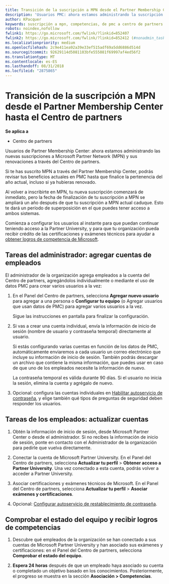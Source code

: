 ```yaml
---
title: Transición de la suscripción a MPN desde el Partner Membership Center hasta el Centro de partners
description: 'Usuarios PMC: ahora estamos administrando la suscripción a MPN a través del Centro de partners. Esto es lo que tienes que hacer.'
author: KPacquer
keywords: suscripción a mpn, competencias, de pmc a centro de partners
robots: noindex,nofollow
fwlink1: https://go.microsoft.com/fwlink/?linkid=852407
fwlink2: https://go.microsoft.com/fwlink/?linkid=852412 (#nonadmin_tasks)
ms.localizationpriority: medium
ms.openlocfilehash: 2c9e411ea92a39e33ef515adf69a5dd6886d514d
ms.sourcegitcommit: 92629114d5081103bfe555081f69997af4ed56f2
ms.translationtype: MT
ms.contentlocale: es-ES
ms.lasthandoff: 08/31/2018
ms.locfileid: "2875865"
---
```

# <a name="transition-your-mpn-membership-from-partner-membership-center-to-partner-center"></a>Transición de la suscripción a MPN desde el Partner Membership Center hasta el Centro de partners

**Se aplica a**
-  Centro de partners

Usuarios de Partner Membership Center: ahora estamos administrando las nuevas suscripciones a Microsoft Partner Network (MPN) y sus renovaciones a través del Centro de partners.  

Si te has suscrito MPN a través del Partner Membership Center, podrás revisar tus beneficios actuales en PMC hasta que finalice la pertenencia del año actual, incluso si ya hubieras renovado. 

Al volver a inscribirte en MPN, tu nueva suscripción comenzará de inmediato, pero la fecha de finalización de tu suscripción a MPN se ampliará un año después de que tu suscripción a MPN actual caduque. Esto te dará un período de superposición en el que puedes tener acceso a ambos sistemas.

Comienza a configurar los usuarios al instante para que puedan continuar teniendo acceso a la Partner University, y para que tu organización pueda recibir crédito de las certificaciones y exámenes técnicos para ayudar a [obtener logros de competencia de Microsoft](competencies.md). 

## <a name="admin-tasks-add-employee-accounts"></a>Tareas del administrador: agregar cuentas de empleados

El administrador de la organización agrega empleados a la cuenta del Centro de partners, agregándolos individualmente o mediante el uso de datos PMC para crear varios usuarios a la vez:

1.  En el Panel del Centro de partners, selecciona **Agregar nuevo usuario** para agregar a una persona o **Configurar tu equipo** (o Agregar usuarios que usan datos de PMC) para agregar varios usuarios a la vez.
    
    Sigue las instrucciones en pantalla para finalizar la configuración.

2.  Si vas a crear una cuenta individual, envía la información de inicio de sesión (nombre de usuario y contraseña temporal) directamente al usuario.

    Si estás configurando varias cuentas en función de los datos de PMC, automáticamente enviaremos a cada usuario un correo electrónico que incluye su información de inicio de sesión. También podrás descargar un archivo que contiene la misma información, que puedes usar en caso de que uno de los empleados necesite la información de nuevo.

    La contraseña temporal es válida durante 90 días. Si el usuario no inicia la sesión, elimina la cuenta y agrégalo de nuevo.

3.  Opcional: configura las cuentas individuales en [Habilitar autoservicio de contraseña](https://docs.microsoft.com/azure/active-directory/active-directory-passwords-getting-started), y elige también qué tipos de preguntas de seguridad deben responder los usuarios. 

## <a href="" id="nonadmin_tasks"></a> Tareas de los empleados: actualizar cuentas

1.  Obtén la información de inicio de sesión, desde Microsoft Partner Center o desde el administrador. Si no recibes la información de inicio de sesión, ponte en contacto con el Administrador de la organización para pedirle que vuelva directamente. 

2.  Conectar la cuenta de Microsoft Partner University. En el Panel del Centro de partners, selecciona **Actualizar tu perfil** > **Obtener acceso a Partner University**.  Una vez conectado a esta cuenta, podrás volver a acceder a Partner University.

3.  Asociar certificaciones y exámenes técnicos de Microsoft. En el Panel del Centro de partners, selecciona **Actualizar tu perfil** > **Asociar exámenes y certificaciones**. 

4.  Opcional: [Configurar autoservicio de restablecimiento de contraseña](https://docs.microsoft.com/en-us/azure/active-directory/active-directory-passwords-update-your-own-password).

## <a name="checking-team-status-and-receiving-competency-achievements"></a>Comprobar el estado del equipo y recibir logros de competencias

1.  Descubre qué empleados de la organización se han conectado a sus cuentas de Microsoft Partner University y han asociado sus exámenes y certificaciones: en el Panel del Centro de partners, selecciona **Comprobar el estado del equipo**.

2.  **Espera 24 horas** después de que un empleado haya asociado su cuenta o completado un objetivo basado en los conocimientos. Posteriormente, el progreso se muestra en la sección **Asociación > Competencias**.

